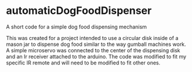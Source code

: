 # automaticDogFoodDispenser
A short code for a simple dog food dispensing mechanism

This was created for a project intended to use a circular disk inside of a mason jar to dispense dog food similar to the way gumball machines work.
A simple microservo was connected to the center of the dispensing disk and an Ir receiver attached to the arduino.
The code was modified to fit my specific IR remote and will need to be modified to fit other ones.
